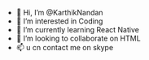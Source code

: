 - 👋 Hi, I’m @KarthikNandan
- 👀 I’m interested in Coding
- 🌱 I’m currently learning React Native
- 💞️ I’m looking to collaborate on HTML 
- 📫 u cn contact me on skype

<!---
KarthikNandanSomisetty/KarthikNandanSomisetty is a ✨ special ✨ repository because its `README.md` (this file) appears on your GitHub profile.
You can click the Preview link to take a look at your changes.
--->
